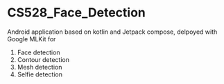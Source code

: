 # CS528_Face_Detection

Android application based on kotlin and Jetpack compose, delpoyed with Google MLKit for
1. Face detection
2. Contour detection
3. Mesh detection
4. Selfie detection
